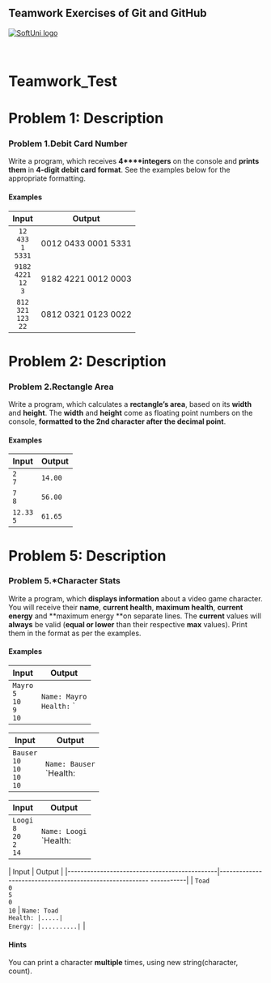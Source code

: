 ## Teamwork Exercises of Git and GitHub

<a href="https://softuni.bg/trainings/resources/officedocument/29648/team-exercise-problem-descriptions-software-technologies-march-2018" rel="GitandGitHub-Teamwork">  ![SoftUni logo][logo] <a/>

[logo]: http://innovationstarterbox.bg/wp-content/uploads/2016/05/Softuni_logo_trasparent.png "Logo Title Text 2"


<br/>

# Teamwork_Test

# Problem 1: Description
### Problem 1.**Debit Card Number**

Write a program, which receives **4****integers** on the
console and **prints them** in **4-digit debit card format**. See the
examples below for the appropriate formatting.

#### Examples

|          Input                    |         Output         |
|:---------------------------------:|:----------------------:|
| `12`<br/>`433`<br/>`1`<br/>`5331` | 0012 0433 0001 5331    |
| `9182`<br/>`4221`<br/>`12`<br/>`3`| 9182 4221 0012 0003    |
| `812`<br/>`321`<br/>`123`<br/>`22`| 0812 0321 0123 0022    |


# Problem 2: Description
### Problem 2.**Rectangle Area**

Write a program, which calculates a **rectangle’s area**, based on its **width**
and **height**. The **width** and **height** come as floating point numbers on the console, **formatted
to the 2nd character after the decimal point**.

#### Examples

|    Input        |    Output    |
|-----------------|--------------|
| `2`<br/>`7`     |`14.00`       |
| `7`<br/>`8`     |`56.00`       |
| `12.33`<br/>`5` |`61.65`       |

# Problem 5: Description
### Problem 5.***Character Stats**

Write a program, which **displays information** about a video game character. You will receive their **name**, **current health**, **maximum health**, **current energy** and **maximum energy **on separate lines. The **current** values will **always** be valid (**equal or lower** than their respective **max** values). Print them in the format as per the examples.

#### Examples

|    Input                                       |    Output                                                                   |
|------------------------------------------------|-----------------------------------------------------------------------------|
|    `Mayro`<br/>`5`<br/>`10`<br/>`9`<br/>`10`   |    `Name: Mayro`<br/>`Health:` `||||||.....|`<br/>`Energy:` `||||||||||.|`  |


|    Input                                          |    Output                                                                 |
|---------------------------------------------------|---------------------------------------------------------------------------|
|    `Bauser`<br/>`10`<br/>`10`<br/>`10`<br/>`10`   |    `Name: Bauser`<br/>`Health: ||||||||||||`<br/>`Energy: ||||||||||||`   |



|    Input                                       |    Output                                                                              |
|------------------------------------------------|----------------------------------------------------------------------------------------|
|    `Loogi`<br/>`8`<br/>`20`<br/>`2`<br/>`14`   |    `Name: Loogi`<br/>`Health: |||||||||............|`<br/>`Energy: |||............|`   |



|    Input                                     |    Output                                                          |
|----------------------------------------------|-------------------------------------------------------- -----------|
|    `Toad`<br/>`0`<br/>`5`<br/>`0`<br/>`10`   |    `Name: Toad`<br/>`Health: |.....|`<br/>`Energy: |..........|`   |

#### Hints
        
You can print a character **multiple** times, using new string(character, count).


 